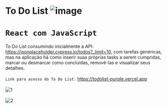 # To Do List ![image](https://user-images.githubusercontent.com/106918230/213592336-fc8b9193-77fb-4567-b32d-2025703c73f1.png)
# `React com JavaScript`
To Do List consumindo inicialmente a API: https://jsonplaceholder.cypress.io/todos?_limit=10, com tarefas genéricas, mas na aplicação há como inserir suas próprias tasks a serem cumpridas, marcar ou desmarcar como concluídas, removê-las e visualizar seus detalhes.
<br>
<br>
`Link para acesso do To Do List:` https://todolist-purple.vercel.app
<br>
<br>
![1](https://user-images.githubusercontent.com/106918230/213594055-f15b7f39-378f-42f2-8125-259a66632d09.png)
<br>
<br>
![2](https://user-images.githubusercontent.com/106918230/213594219-1ca6508c-6d8e-4e02-b579-1c45c67e8731.png)

